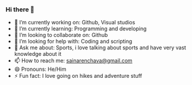 ### Hi there 👋



- 🔭 I’m currently working on: Github, Visual studios
- 🌱 I’m currently learning: Programming and developing
- 👯 I’m looking to collaborate on: Github
- 🤔 I’m looking for help with: Coding and scripting
- 💬 Ask me about: Sports, i love talking about sports and have very vast knowledge about it
- 📫 How to reach me: sainarenchava@gmail.com
- 😄 Pronouns: He/Him
- ⚡ Fun fact: I love going on hikes and adventure stuff
